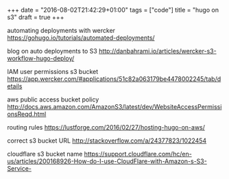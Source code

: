+++
date = "2016-08-02T21:42:29+01:00"
tags = ["code"]
title = "hugo on s3"
draft = true
+++


automating deployments with wercker
https://gohugo.io/tutorials/automated-deployments/

blog on auto deployments to S3
http://danbahrami.io/articles/wercker-s3-workflow-hugo-deploy/

IAM user permissions s3 bucket
https://app.wercker.com/#applications/51c82a063179be4478002245/tab/details

aws public access bucket policy
http://docs.aws.amazon.com/AmazonS3/latest/dev/WebsiteAccessPermissionsReqd.html

routing rules
https://lustforge.com/2016/02/27/hosting-hugo-on-aws/

correct s3 bucket URL
http://stackoverflow.com/a/24377823/1022454

cloudflare s3 bucket name
https://support.cloudflare.com/hc/en-us/articles/200168926-How-do-I-use-CloudFlare-with-Amazon-s-S3-Service-
